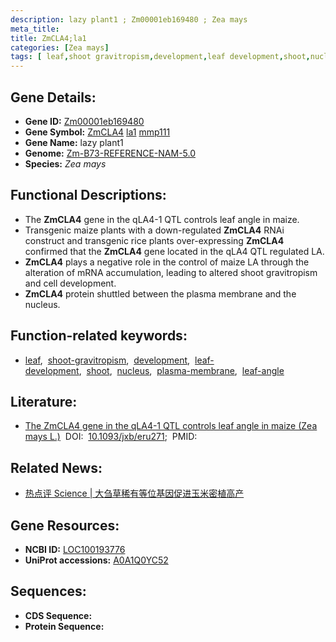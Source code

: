 ```yaml
---
description: lazy plant1 ; Zm00001eb169480 ; Zea mays
meta_title:
title: ZmCLA4;la1
categories: [Zea mays]
tags: [ leaf,shoot gravitropism,development,leaf development,shoot,nucleus,plasma membrane,leaf angle ]
---
```


## Gene Details:
- **Gene ID:**	[Zm00001eb169480](https://www.maizegdb.org/gene_center/gene/Zm00001eb169480)
- **Gene Symbol:** <u>ZmCLA4</u>&nbsp;<u>la1</u>&nbsp;<u>mmp111</u>
- **Gene Name:** lazy plant1
- **Genome:** [Zm-B73-REFERENCE-NAM-5.0](https://www.maizegdb.org/genome/assembly/Zm-B73-REFERENCE-NAM-5.0)
- **Species:** *Zea mays*

## Functional Descriptions:
   - The **ZmCLA4** gene in the qLA4-1 QTL controls leaf angle in maize.
   - Transgenic maize plants with a down-regulated **ZmCLA4** RNAi construct and transgenic rice plants over-expressing **ZmCLA4** confirmed that the **ZmCLA4** gene located in the qLA4 QTL regulated LA.
   - **ZmCLA4** plays a negative role in the control of maize LA through the alteration of mRNA accumulation, leading to altered shoot gravitropism and cell development.
   - **ZmCLA4** protein shuttled between the plasma membrane and the nucleus.

## Function-related keywords:
- [leaf](/tags/leaf/),&nbsp;&nbsp;[shoot-gravitropism](/tags/shoot-gravitropism/),&nbsp;&nbsp;[development](/tags/development/),&nbsp;&nbsp;[leaf-development](/tags/leaf-development/),&nbsp;&nbsp;[shoot](/tags/shoot/),&nbsp;&nbsp;[nucleus](/tags/nucleus/),&nbsp;&nbsp;[plasma-membrane](/tags/plasma-membrane/),&nbsp;&nbsp;[leaf-angle](/tags/leaf-angle/)

## Literature:
   - [The ZmCLA4 gene in the qLA4-1 QTL controls leaf angle in maize (Zea mays L.)]( https://academic.oup.com/jxb/article/65/17/5063/559064?login=true)&nbsp;&nbsp;DOI:&nbsp;&nbsp;[10.1093/jxb/eru271](https://academic.oup.com/jxb/article/65/17/5063/559064?login=true);&nbsp;&nbsp;PMID:&nbsp;&nbsp;[](https://pubmed.ncbi.nlm.nih.gov//)

## Related News:
   - [热点评 Science | 大刍草稀有等位基因促进玉米密植高产](https://mp.weixin.qq.com/s?__biz=MzU3ODY3MDM0NA==&mid=2247491798&idx=3&sn=2203fc279721b554de1a6a78fe998f33&chksm=fd737ab1ca04f3a75d3d44d5d2fcd84b554bf9daa1e01640ab0b61d46ed9164c912bc6323518&scene=27#wechat_redirect)

## Gene Resources:
- **NCBI ID:**  [LOC100193776](https://www.ncbi.nlm.nih.gov/gene/?term=LOC100193776)
- **UniProt accessions:** [A0A1Q0YC52](https://www.uniprot.org/uniprotkb/A0A1Q0YC52/entry)



## Sequences:
- **CDS Sequence:**
- **Protein Sequence:**
